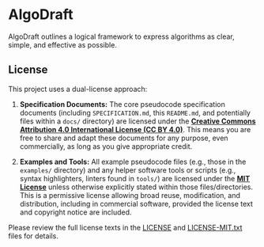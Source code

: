 # AlgoDraft
AlgoDraft outlines a logical framework to express algorithms as clear, simple, and effective as possible.


## License

This project uses a dual-license approach:

1.  **Specification Documents:** The core pseudocode specification documents (including `SPECIFICATION.md`, this `README.md`, and potentially files within a `docs/` directory) are licensed under the **[Creative Commons Attribution 4.0 International License (CC BY 4.0)](LICENSE)**. This means you are free to share and adapt these documents for any purpose, even commercially, as long as you give appropriate credit.

2.  **Examples and Tools:** All example pseudocode files (e.g., those in the `examples/` directory) and any helper software tools or scripts (e.g., syntax highlighters, linters found in `tools/`) are licensed under the **[MIT License](LICENSE-MIT.txt)** unless otherwise explicitly stated within those files/directories. This is a permissive license allowing broad reuse, modification, and distribution, including in commercial software, provided the license text and copyright notice are included.

Please review the full license texts in the [LICENSE](LICENSE) and [LICENSE-MIT.txt](LICENSE-MIT.txt) files for details.
